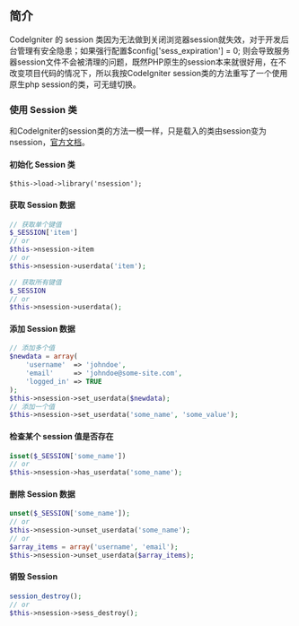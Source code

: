 ## 简介

CodeIgniter 的 session 类因为无法做到关闭浏览器session就失效，对于开发后台管理有安全隐患；如果强行配置$config['sess_expiration'] = 0;  则会导致服务器session文件不会被清理的问题，既然PHP原生的session本来就很好用，在不改变项目代码的情况下，所以我按CodeIgniter session类的方法重写了一个使用原生php session的类，可无缝切换。

### 使用 Session 类

和CodeIgniter的session类的方法一模一样，只是载入的类由session变为nsession，[官方文档](http://codeigniter.org.cn/user_guide/libraries/sessions.html)。

#### 初始化 Session 类

```
$this->load->library('nsession');
```

#### 获取 Session 数据

```php
// 获取单个键值
$_SESSION['item']
// or
$this->nsession->item
// or
$this->nsession->userdata('item');
```

```php
// 获取所有键值
$_SESSION
// or
$this->nsession->userdata();
```

#### 添加 Session 数据

```php
// 添加多个值
$newdata = array(
    'username'  => 'johndoe',
    'email'     => 'johndoe@some-site.com',
    'logged_in' => TRUE
);
$this->nsession->set_userdata($newdata);
// 添加一个值
$this->nsession->set_userdata('some_name', 'some_value');
```

#### 检查某个 session 值是否存在

```php
isset($_SESSION['some_name'])
// or
$this->nsession->has_userdata('some_name');
```

#### 删除 Session 数据


```php
unset($_SESSION['some_name']);
// or
$this->nsession->unset_userdata('some_name');
// or
$array_items = array('username', 'email');
$this->nsession->unset_userdata($array_items);
```

#### 销毁 Session

```php
session_destroy();
// or
$this->nsession->sess_destroy();
```